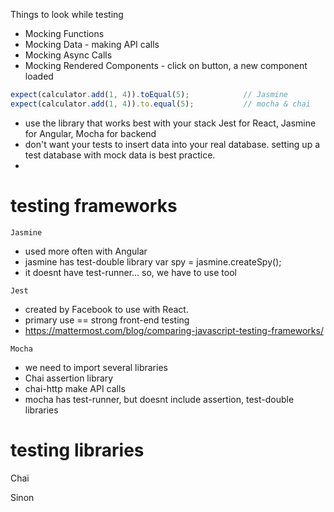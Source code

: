 Things to look while testing
- Mocking Functions
- Mocking Data - making API calls
- Mocking Async Calls
- Mocking Rendered Components - click on button, a new component loaded

<!--------------------------------------------------------------------------------------->

```js
expect(calculator.add(1, 4)).toEqual(5);            // Jasmine
expect(calculator.add(1, 4)).to.equal(5);           // mocha & chai
```

- use the library that works best with your stack
    Jest for React, Jasmine for Angular, Mocha for backend
- don't want your tests to insert data into your real database.
    setting up a test database with mock data is best practice.
- 

<!--------------------------------------------------------------------------------------->
# testing frameworks

`Jasmine`
- used more often with Angular
- jasmine has test-double library 
    var spy = jasmine.createSpy();
- it doesnt have test-runner... so, we have to use <karma> tool


`Jest`
- created by Facebook to use with React.
- primary use == strong front-end testing
- https://mattermost.com/blog/comparing-javascript-testing-frameworks/


`Mocha`
- we need to import several libraries
- Chai          assertion library
- chai-http     make API calls
- mocha has test-runner, but doesnt include assertion, test-double libraries


<!--------------------------------------------------------------------------------------->

# testing libraries

Chai

Sinon